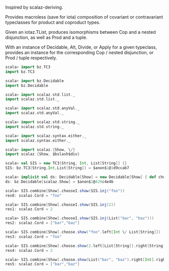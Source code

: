 Inspired by scalaz-deriving.

Provides macroless (save for iota) composition of covariant or contravariant
typeclasses for product and coproduct types.

Given an iotaz.TList, produces isomorphisms between Cop and a nested disjunction,
as well as Prod and a tuple.

With an instance of Decidable, Alt, Divide, or Apply for a given typeclass,
provides an instance for the corresponding Cop / nested disjunction, or Prod / tuple
respectively.

```scala
scala> import bz.TC3
import bz.TC3

scala> import bz.Decidable
import bz.Decidable

scala> import scalaz.std.list._
import scalaz.std.list._

scala> import scalaz.std.anyVal._
import scalaz.std.anyVal._

scala> import scalaz.std.string._
import scalaz.std.string._

scala> import scalaz.syntax.either._
import scalaz.syntax.either._

scala> import scalaz.{Show, \/}
import scalaz.{Show, $bslash$div}

scala> val SIS = new TC3[String, Int, List[String]] {}
SIS: bz.TC3[String,Int,List[String]] = $anon$1@1d9ccab7

scala> implicit val ds: Decidable[Show] = new Decidable[Show] { def choose2[Z, A1, A2](a1: => Show[A1], a2: =>Show[A2])(f: Z => (A1 \/ A2)): Show[Z] = Show.show[Z]((z: Z) => f(z).fold(a1.show(_), a2.show(_))) }
ds: bz.Decidable[scalaz.Show] = $anon$1@429c4e4b

scala> SIS.combine[Show].chooseI.show(SIS.inj("foo"))
res0: scalaz.Cord = "foo"

scala> SIS.combine[Show].chooseI.show(SIS.inj(2))
res1: scalaz.Cord = 2

scala> SIS.combine[Show].chooseI.show(SIS.inj(List("bar", "baz")))
res2: scalaz.Cord = ["bar","baz"]

scala> SIS.combine[Show].choose.show("foo".left[Int \/ List[String]])
res3: scalaz.Cord = "foo"

scala> SIS.combine[Show].choose.show(2.left[List[String]].right[String])
res4: scalaz.Cord = 2

scala> SIS.combine[Show].choose.show(List("bar", "baz").right[Int].right[String])
res5: scalaz.Cord = ["bar","baz"]
```
